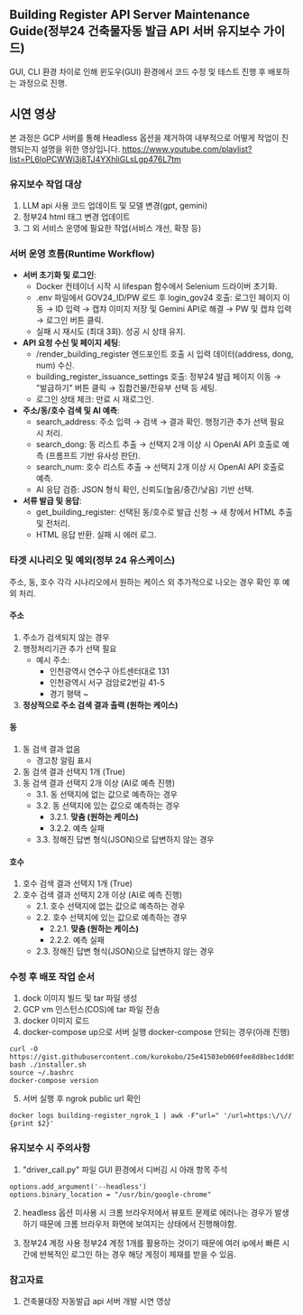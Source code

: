 ## Building Register API Server Maintenance Guide(정부24 건축물자동 발급 API 서버 유지보수 가이드)
GUI, CLI 환경 차이로 인해 윈도우(GUI) 환경에서 코드 수정 및 테스트 진행 후 배포하는 과정으로 진행.

## 시연 영상
본 과정은 GCP 서버를 통해 Headless 옵션을 제거하여 내부적으로 어떻게 작업이 진행되는지 설명을 위한 영상입니다.
https://www.youtube.com/playlist?list=PL6loPCWWi3j8TJ4YXhliGLsLgp476L7tm

### 유지보수 작업 대상
1. LLM api 사용 코드 업데이트 및 모델 변경(gpt, gemini)
2. 정부24 html 태그 변경 업데이트
3. 그 외 서비스 운영에 필요한 작업(서비스 개선, 확장 등)

### 서버 운영 흐름(Runtime Workflow)

- **서버 초기화 및 로그인**:
    - Docker 컨테이너 시작 시 lifespan 함수에서 Selenium 드라이버 초기화.
    - .env 파일에서 GOV24_ID/PW 로드 후 login_gov24 호출: 로그인 페이지 이동 → ID 입력 → 캡챠 이미지 저장 및 Gemini API로 해결 → PW 및 캡챠 입력 → 로그인 버튼 클릭.
    - 실패 시 재시도 (최대 3회). 성공 시 상태 유지.
- **API 요청 수신 및 페이지 세팅**:
    - /render_building_register 엔드포인트 호출 시 입력 데이터(address, dong, num) 수신.
    - building_register_issuance_settings 호출: 정부24 발급 페이지 이동 → "발급하기" 버튼 클릭 → 집합건물/전유부 선택 등 세팅.
    - 로그인 상태 체크: 만료 시 재로그인.
- **주소/동/호수 검색 및 AI 예측**:
    - search_address: 주소 입력 → 검색 → 결과 확인. 행정기관 추가 선택 필요 시 처리.
    - search_dong: 동 리스트 추출 → 선택지 2개 이상 시 OpenAI API 호출로 예측 (프롬프트 기반 유사성 판단).
    - search_num: 호수 리스트 추출 → 선택지 2개 이상 시 OpenAI API 호출로 예측.
    - AI 응답 검증: JSON 형식 확인, 신뢰도(높음/중간/낮음) 기반 선택.
- **서류 발급 및 응답**:
    - get_building_register: 선택된 동/호수로 발급 신청 → 새 창에서 HTML 추출 및 전처리.
    - HTML 응답 반환. 실패 시 에러 로그.

### 타겟 시나리오 및 예외(정부 24 유스케이스)
주소, 동, 호수 각각 시나리오에서 원하는 케이스 외 추가적으로 나오는 경우 확인 후 예외 처리.

#### 주소
1. 주소가 검색되지 않는 경우
2. 행정처리기관 추가 선택 필요
   - 예시 주소:
     - 인천광역시 연수구 아트센터대로 131
     - 인천광역시 서구 검암로2번길 41-5
     - 경기 평택 ~
3. **정상적으로 주소 검색 결과 출력 (원하는 케이스)**

#### 동
1. 동 검색 결과 없음
   - 경고창 알림 표시
2. 동 검색 결과 선택지 1개 (True)
3. 동 검색 결과 선택지 2개 이상 (AI로 예측 진행)
   - 3.1. 동 선택지에 없는 값으로 예측하는 경우
   - 3.2. 동 선택지에 있는 값으로 예측하는 경우
     - 3.2.1. **맞춤 (원하는 케이스)**
     - 3.2.2. 예측 실패
   - 3.3. 정해진 답변 형식(JSON)으로 답변하지 않는 경우

#### 호수
1. 호수 검색 결과 선택지 1개 (True)
2. 호수 검색 결과 선택지 2개 이상 (AI로 예측 진행)
   - 2.1. 호수 선택지에 없는 값으로 예측하는 경우
   - 2.2. 호수 선택지에 있는 값으로 예측하는 경우
     - 2.2.1. **맞춤 (원하는 케이스)**
     - 2.2.2. 예측 실패
   - 2.3. 정해진 답변 형식(JSON)으로 답변하지 않는 경우


### 수정 후 배포 작업 순서
1. dock 이미지 빌드 및 tar 파일 생성
2. GCP vm 인스턴스(COS)에 tar 파일 전송
3. docker 이미지 로드
4. docker-compose up으로 서버 실행
	docker-compose 안되는 경우(아래 진행)
```
curl -O https://gist.githubusercontent.com/kurokobo/25e41503eb060fee8d8bec1dd859eff3/raw/0d7cd29472f0eaa26ce424071456ad84b24fb318/installer.sh
bash ./installer.sh
source ~/.bashrc
docker-compose version
```
5. 서버 실행 후 ngrok public url 확인
```
docker logs building-register_ngrok_1 | awk -F"url=" '/url=https:\/\// {print $2}'
```

### 유지보수 시 주의사항
1. "driver_call.py" 파일 GUI 환경에서 디버깅 시 아래 항목 주석
```
options.add_argument('--headless')
options.binary_location = "/usr/bin/google-chrome" 
```

2. headless 옵션 미사용 시
	크롬 브라우저에서 뷰포트 문제로 에러나는 경우가 발생하기 때문에 크롬 브라우저 화면에 보여지는 상태에서 진행해야함.

3. 정부24 계정 사용
	정부24 계정 1개를 활용하는 것이기 때문에 여러 ip에서 빠른 시간에 반복적인 로그인 하는 경우 해당 계정이 제재를 받을 수 있음. 

### 참고자료
1. 건축물대장 자동발급 api 서버 개발 시연 영상
